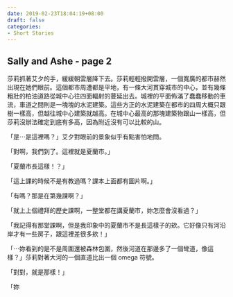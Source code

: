 ```yaml
---
date: 2019-02-23T18:04:19+08:00
draft: false
categories:
- Short Stories
---
```


## Sally and Ashe - page 2

莎莉抓著艾夕的手，緩緩朝雲層降下去。莎莉輕輕撥開雲層，一個寬廣的都市赫然出現在她們眼前。這個都市周遭都是平地，有一條大河貫穿城市的中心，並有幾條粗壯的柏油道路從城中心往四面輻射的蔓延出去。城裡的平面佈滿了蠢蠢移動的車流，車道之間則是一塊塊的水泥建築。這些方正的水泥建築在都市的四周大概只跟樹一樣高，但越往城中心建築就越高。在城中心最高的那塊建築物跟山一樣高，但莎莉沒辦法確定到底有多高，因為附近沒有可以比較的山。

「是⋯是這裡嗎？」艾夕對眼前的景象似乎有點害怕地問。

「對啊，我們到了。這裡就是夏蘭市。」

「夏蘭市長這樣！？」

「這上課的時候不是有教過嗎？課本上面都有圖片啊。」

「有嗎？那是在第幾課啊？」

「就上上個禮拜的歷史課啊，一整堂都在講夏蘭市，妳怎麼會沒看過？」

「我記得有那堂課啊，但是我印象中的夏蘭市不是長這樣子的欸。它好像只有河沿岸才有一些房子，跟這裡差很多欸！」

「⋯妳看到的是不是周圍還被森林包圍，然後河道在那邊多了一個彎道，像這樣？」莎莉對著大河的一個直道比出一個 omega 符號。

「對對，就是那樣！」

「妳